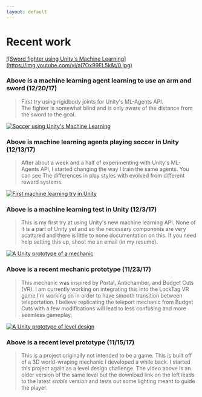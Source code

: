 ```yaml
---
layout: default
---
```


# Recent work

[![Sword fighter using Unity's Machine Learning] (https://img.youtube.com/vi/aI7Ox99FL5k&t/0.jpg)](https://www.youtube.com/watch?v=aI7Ox99FL5k&t)

### Above is a machine learning agent learning to use an arm and sword (12/20/17)

> First try using rigidbody joints for Unity's ML-Agents API.  
> The fighter is somewhat blind and is only aware of the distance from the sword to the goal.

[![Soccer using Unity's Machine Learning](https://img.youtube.com/vi/xaBPT9u0imw/0.jpg)](https://www.youtube.com/watch?v=xaBPT9u0imw)

### Above is machine learning agents playing soccer in Unity (12/13/17)

> After about a week and a half of experimenting with Unity's ML-Agents API, I started changing the way I train the same agents.
> You can see The differences in play styles with evolved from different reward systems.

[![First machine learning try in Unity](https://img.youtube.com/vi/75ecS3_3bAQ/0.jpg)](https://www.youtube.com/watch?v=75ecS3_3bAQ)

### Above is a machine learning test in Unity (12/3/17)

> This is my first try at using Unity's new machine learning API. None of it is a part of Unity yet and so the necessary components are very scattared and there is little to none documentation on this.
> If you need help setting this up, shoot me an email (in my resume).

[![A Unity prototype of a mechanic](https://img.youtube.com/vi/kB-inekeAoQ/0.jpg)](https://www.youtube.com/watch?v=kB-inekeAoQ)

### Above is a recent mechanic prototype (11/23/17)

> This mechanic was inspired by Portal, Antichamber, and Budget Cuts (VR). I am currently working on integrating this into the LockTag VR game I'm working on in order to have smooth transition between teleportation.
> I believe replicating the teleport mechanic from Budget Cuts with a few modifications will lead to less confusing and more seemless gameplay.

[![A Unity prototype of level design](https://img.youtube.com/vi/fmQHXP3qq_c/0.jpg)](https://www.youtube.com/watch?v=fmQHXP3qq_c)

### Above is a recent level prototype (11/15/17)

> This is a project originally not intended to be a game. This is built off of a 3D world-wraping mechanic I developed a while back. I started this project again as a level design challenge.
> The video above is an older version of the same level but the download link on the left leads to the latest _stable_ version and tests out some lighting meant to guide the player.

